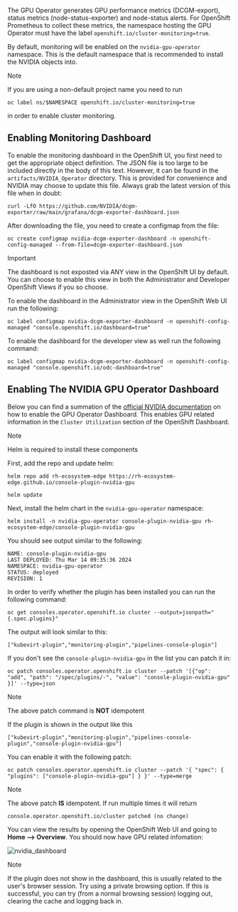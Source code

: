 The GPU Operator generates GPU performance metrics (DCGM-export), status metrics (node-status-exporter) and node-status alerts. For OpenShift Prometheus to collect these metrics, the namespace hosting the GPU Operator must have the label `openshift.io/cluster-monitoring=true`.

By default, monitoring will be enabled on the `nvidia-gpu-operator` namespace. This is the default namespace that is recommended to install the NVIDIA objects into. 

> [!NOTE]
> If you are using a non-default project name you need to run
> ```
> oc label ns/$NAMESPACE openshift.io/cluster-monitoring=true
> ```
> in order to enable cluster monitoring.

## Enabling Monitoring Dashboard

To enable the monitoring dashboard in the OpenShift UI, you first need to get the appropriate object definition. The JSON file is too large to be included directly in the body of this text. However, it can be found in the `artifacts/NVIDIA_Operator` directory. This is provided for convenience and NVIDIA may choose to update this file. Always grab the latest version of this file when in doubt:

```
curl -LfO https://github.com/NVIDIA/dcgm-exporter/raw/main/grafana/dcgm-exporter-dashboard.json
```

After downloading the file, you need to create a configmap from the file:

```
oc create configmap nvidia-dcgm-exporter-dashboard -n openshift-config-managed --from-file=dcgm-exporter-dashboard.json
```

> [!IMPORTANT]
> The dashboard is not exposted via ANY view in the OpenShift UI by default. You can choose to enable this view in both the Administrator and Developer OpenShift Views if you so choose.

To enable the dashboard in the Administrator view in the OpenShift Web UI run the following:

```
oc label configmap nvidia-dcgm-exporter-dashboard -n openshift-config-managed "console.openshift.io/dashboard=true"
```

To enable the dashboard for the developer view as well run the following command:

```
oc label configmap nvidia-dcgm-exporter-dashboard -n openshift-config-managed "console.openshift.io/odc-dashboard=true"
```

## Enabling The NVIDIA GPU Operator Dashboard


Below you can find a summation of the [official NVIDIA documentation](https://docs.nvidia.com/datacenter/cloud-native/gpu-operator/latest/openshift/enable-gpu-op-dashboard.html) on how to enable the GPU Operator Dashboard. This enables GPU related information in the `Cluster Utilization` section of the OpenShift Dashboard.

> [!NOTE]
> Helm is required to install these components

First, add the repo and update helm:
```
helm repo add rh-ecosystem-edge https://rh-ecosystem-edge.github.io/console-plugin-nvidia-gpu

helm update
```

Next, install the helm chart in the `nvidia-gpu-operator` namespace:

```
helm install -n nvidia-gpu-operator console-plugin-nvidia-gpu rh-ecosystem-edge/console-plugin-nvidia-gpu
```

You should see output similar to the following:

```
NAME: console-plugin-nvidia-gpu
LAST DEPLOYED: Thu Mar 14 09:35:36 2024
NAMESPACE: nvidia-gpu-operator
STATUS: deployed
REVISION: 1
```

In order to verify whether the plugin has been installed you can run the following command:

```
oc get consoles.operator.openshift.io cluster --output=jsonpath="{.spec.plugins}"
```

The output will look similar to this:

```
["kubevirt-plugin","monitoring-plugin","pipelines-console-plugin"]
```

If you don't see the `console-plugin-nvidia-gpu` in the list you can patch it in:

```
oc patch consoles.operator.openshift.io cluster --patch '[{"op": "add", "path": "/spec/plugins/-", "value": "console-plugin-nvidia-gpu" }]' --type=json
```

> [!NOTE]
> The above patch command is __NOT__ idempotent

If the plugin is shown in the output like this

```
["kubevirt-plugin","monitoring-plugin","pipelines-console-plugin","console-plugin-nvidia-gpu"]
```

You can enable it with the following patch:

```
oc patch consoles.operator.openshift.io cluster --patch '{ "spec": { "plugins": ["console-plugin-nvidia-gpu"] } }' --type=merge
```

> [!NOTE]
> The above patch __IS__ idempotent. If run multiple times it will return
> ```
> console.operator.openshift.io/cluster patched (no change)
> ```


You can view the results by opening the OpenShift Web UI and going to **Home --> Overview**. You should now have GPU related infomation:

![nvidia_dashboard](../images/nvidia_dashboard_overview.png)


> [!NOTE]
> If the plugin does not show in the dashboard, this is usually related to the user's browser session. Try using a private browsing option. If this is successful, you can try (from a normal browsing session) logging out, clearing the cache and logging back in.
